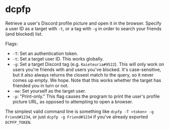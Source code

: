# dcpfp

Retrieve a user's Discord profile picture and open it in the browser. Specify
a user ID as a target with `-t`, or a tag with `-g` in order to search your
friends (and blocked) list. 

Flags:
- `-T`: Set an authentication token. 
- `-t`: Set a target user ID. This works globally.
- `-g`: Set a target Discord tag (e.g. `Kaieteuria#9522`). This will only
  work on users you're friends with and users you've blocked. It's
  case-sensitive, but it also always returns the closest match to the query,
  so it never comes up empty. We hope. Note that this works whether the
  target has friended you in turn or not.
- `-me`: Set yourself as the target user.
- `-p`:  "Print-only." This flag causes the program to print the user's profile picture URL, as opposed to attempting to open a browser.

The simplest valid command line is something like `dcpfp -T <token> -g
Friend#1234`, or just `dcpfp -g Friend#1234` if you've already exported
`DCPFP_TOKEN`.
